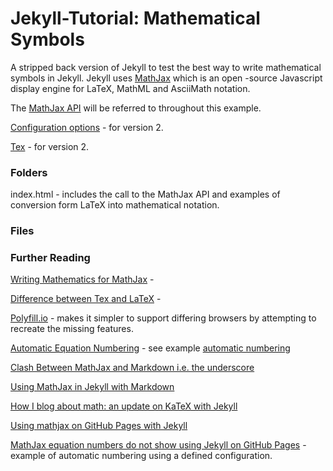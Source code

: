 # Jekyll-Tutorial: Mathematical Symbols

A stripped back version of Jekyll to test the best way to write mathematical symbols in Jekyll. Jekyll uses [MathJax](https://docs.mathjax.org/en/latest/index.html) which is an open -source Javascript display engine for LaTeX, MathML and AsciiMath notation.

The [MathJax API](https://docs.mathjax.org/en/stable/api/index.html) will be referred to throughout this example.

[Configuration options](https://docs.mathjax.org/en/v2.7-latest/options/index.html) - for version 2.

[Tex](https://docs.mathjax.org/en/v2.7-latest/options/input-processors/TeX.html) - for version 2.

### Folders

index.html - includes the call to the MathJax API and examples of conversion form LaTeX into mathematical notation.

### Files


### Further Reading

[Writing Mathematics for MathJax](https://docs.mathjax.org/en/latest/basic/mathematics.html) -

[Difference between Tex and LaTeX](https://tug.org/levels.html) -

[Polyfill.io](https://polyfill.io/v3/) - makes it simpler to support differing browsers by attempting to recreate the missing features.

[Automatic Equation Numbering](https://docs.mathjax.org/en/latest/input/tex/eqnumbers.html) - see example [automatic numbering](https://jsfiddle.net/Lordfc0v/2/)

[Clash Between MathJax and Markdown i.e. the underscore](https://docs.mathjax.org/en/v2.7-latest/tex.html)

[Using MathJax in Jekyll with Markdown](https://jojozhuang.github.io/tutorial/jekyll-math-symbols-with-mathjax/)

[How I blog about math: an update on KaTeX with Jekyll](https://gendignoux.com/blog/2020/05/23/katex.html)

[Using mathjax on GitHub Pages with Jekyll](https://alanduan.me/random/mathjax/)

[MathJax equation numbers do not show using Jekyll on GitHub Pages](https://stackoverflow.com/questions/59141529/mathjax-equation-numbers-do-not-show-using-jekyll-on-github-pages) - example of automatic numbering using a defined configuration.
